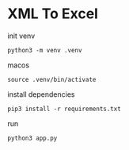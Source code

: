 # XML To Excel

init venv
```
python3 -m venv .venv
```

macos
```
source .venv/bin/activate
```

install dependencies
```
pip3 install -r requirements.txt
```

run
```
python3 app.py
```
